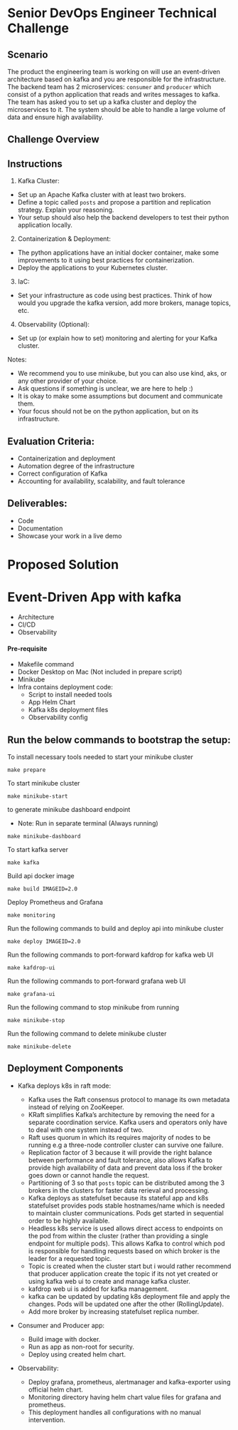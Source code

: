 # Senior DevOps Engineer Technical Challenge


## Scenario
The product the engineering team is working on will use an event-driven architecture based on kafka and you are responsible for the infrastructure. The backend team has 2 microservices: `consumer` and `producer` which consist of a python application that reads and writes messages to kafka. The team has asked you to set up a kafka cluster and deploy the microservices to it.
The system should be able to handle a large volume of data and ensure high availability.


## Challenge Overview

## Instructions

1. Kafka Cluster:

- Set up an Apache Kafka cluster with at least two brokers.
- Define a topic called `posts` and propose a partition and replication strategy. Explain your reasoning.
- Your setup should also help the backend developers to test their python application locally.

2. Containerization & Deployment:
- The python applications have an initial docker container, make some improvements to it using best practices for containerization.
- Deploy the applications to your Kubernetes cluster.

3. IaC:
- Set your infrastructure as code using best practices. Think of how would you upgrade the kafka version, add more brokers, manage topics, etc.

4. Observability (Optional):
- Set up (or explain how to set) monitoring and alerting for your Kafka cluster.

Notes:
- We recommend you to use minikube, but you can also use kind, aks, or any other provider of your choice.
- Ask questions if something is unclear, we are here to help :)
- It is okay to make some assumptions but document and communicate them.
- Your focus should not be on the python application, but on its infrastructure.

## Evaluation Criteria:
- Containerization and deployment
- Automation degree of the infrastructure
- Correct configuration of Kafka
- Accounting for availability, scalability, and fault tolerance

## Deliverables:
- Code
- Documentation
- Showcase your work in a live demo


# Proposed Solution

# Event-Driven App with kafka
- Architecture
- CI/CD
- Observability

#### Pre-requisite
* Makefile command
* Docker Desktop on Mac (Not included in prepare script)
* Minikube
* Infra contains deployment code:
    - Script to install needed tools
    - App Helm Chart
    - Kafka k8s deployment files
    - Observability config

## Run the below commands to bootstrap the setup:

To install necessary tools needed to start your minikube cluster
```
make prepare
```

To start minikube cluster
```
make minikube-start
```

to generate minikube dashboard endpoint
* Note: Run in separate terminal (Always running)
```
make minikube-dashboard
```

To start kafka server
```
make kafka
```

Build api docker image
```
make build IMAGEID=2.0
```

Deploy Prometheus and Grafana
```
make monitoring
```

Run the following commands to build and deploy api into minikube cluster
```
make deploy IMAGEID=2.0
```

Run the following commands to port-forward kafdrop for kafka web UI
```
make kafdrop-ui
```

Run the following commands to port-forward grafana web UI
```
make grafana-ui
```

Run the following command to stop minikube from running
```
make minikube-stop
```

Run the following command to delete minikube cluster
```
make minikube-delete
```

## Deployment Components
* Kafka deploys k8s in raft mode:
    - Kafka uses the Raft consensus protocol to manage its own metadata instead of relying on ZooKeeper.
    - KRaft simplifies Kafka’s architecture by removing the need for a separate coordination service. Kafka users and operators only have to deal with one system instead of two.
    - Raft uses quorum in which its requires majority of nodes to be running e.g a three-node controller cluster can survive one failure.
    - Replication factor of 3 because it will provide the right balance between performance and fault tolerance, also allows Kafka to provide high availability of data and prevent data loss if the broker goes down or cannot handle the request.
    - Partitioning of 3 so that `posts` topic can be distributed among the 3 brokers in the clusters for faster data rerieval and processing.
    - Kafka deploys as statefulset because its stateful app and k8s statefulset provides pods stable hostnames/name which is needed to maintain cluster communications. Pods get started in sequential order to be highly available.
    - Headless k8s service is used allows direct access to endpoints on the pod from within the cluster (rather than providing a single endpoint for multiple pods). This allows Kafka to control which pod is responsible for handling requests based on which broker is the leader for a requested topic.
    - Topic is created when the cluster start but i would rather recommend that producer application create the topic if its not yet created or using kafka web ui to create and manage kafka cluster.
    - kafdrop web ui is added for kafka management.
    - kafka can be updated by updating k8s deployment file and apply the changes. Pods will be updated one after the other (RollingUpdate).
    - Add more broker by increasing statefulset replica number.

* Consumer and Producer app:
    - Build image with docker.
    - Run as app as non-root for security.
    - Deploy using created helm chart.

* Observability:
    - Deploy grafana, prometheus, alertmanager and kafka-exporter using official helm chart.
    - Monitoring directory having helm chart value files for grafana and prometheus.
    - This deployment handles all configurations with no manual intervention.
